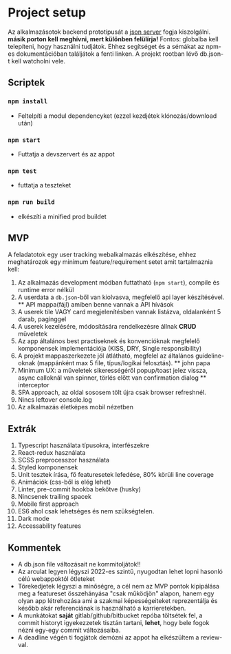 # Project setup

Az alkalmazásotok backend prototípusát a [json server](https://www.npmjs.com/package/json-server) fogja kiszolgálni. **másik porton kell meghívni, mert különben felülírja!**
Fontos: globalba kell telepíteni, hogy használni tudjátok. Ehhez segítséget és a sémákat az npm-es dokumentációban találjátok a fenti linken. A projekt rootban lévő db.json-t kell watcholni vele.


## Scriptek

### `npm install`
- Feltelpíti a modul dependencyket (ezzel kezdjétek klónozás/download után)
### `npm start`
- Futtatja a devszervert és az appot
### `npm test`
- futtatja a teszteket
### `npm run build`
- elkészíti a minified prod buildet

## MVP

A feladatotok egy user tracking webalkalmazás elkészítése, ehhez meghatározok egy minimum feature/requirement setet amit tartalmaznia kell:
1. Az alkalmazás development módban futtatható (`npm start`), compile és runtime error nélkül
2. A userdata a `db.json`-ből van kiolvasva, megfelelő api layer készítésével. ** API mappa(fájl) amiben benne vannak a API hívások 
3. A userek tile VAGY card megjelenítésben vannak listázva, oldalanként 5 darab, paginggel
4. A userek kezelésére, módosítására rendelkezésre állnak **CRUD** műveletek
5. Az app általános best practiseknek és konvencióknak megfelelő komponensek implementációja (KISS, DRY, Single responsibility)
6. A projekt mappaszerkezete jól átlátható, megfelel az általános guideline-oknak (mappánként max 5 file, típus/logikai felosztás). ** john papa
7. Minimum UX: a műveletek sikerességéről popup/toast jelez vissza, async calloknál van spinner, törlés előtt van confirmation dialog ** interceptor
8. SPA approach, az oldal sososem tölt újra csak browser refreshnél.
9. Nincs leftover console.log
10. Az alkalmazás életképes mobil nézetben

## Extrák

1. Typescript használata típusokra, interfészekre
2. React-redux használata
3. SCSS preprocesszor használata
4. Styled komponensek
5. Unit tesztek írása, fő featuresetek lefedése, 80% körüli line coverage
6. Animációk (css-ből is elég lehet)
7. Linter, pre-commit hookba bekötve (husky)
8. Nincsenek trailing spacek
9. Mobile first approach
10. ES6 ahol csak lehetséges és nem szükségtelen.
11. Dark mode
12. Accessability features

## Kommentek

- A db.json file változásait ne kommitoljátok!!
- Az arculat legyen légyszi 2022-es szintű, nyugodtan lehet lopni hasonló célú webappoktól ötleteket
- Törekedjetek légyszi a minőségre, a cél nem az MVP pontok kipipálása meg a featureset összehányása "csak működjön" alapon, hanem egy olyan app létrehozása ami a szakmai képességeiteket reprezentálja és később akár referenciának is használható a karrieretekben.
- A munkátokat **saját** gitlab/github/bitbucket repóba töltsétek fel, a commit historyt igyekezzetek tisztán tartani, **lehet**, hogy bele fogok nézni egy-egy commit változásaiba.
- A deadline végén ti fogjátok demózni az appot ha elkészültem a review-val.